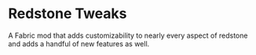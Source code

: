 # Redstone Tweaks

A Fabric mod that adds customizability to nearly every aspect of redstone and adds a handful of new features as well.
